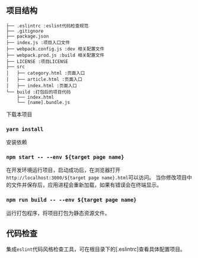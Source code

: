 
## 项目结构

```
├── .eslintrc :eslint代码检查规范
├── .gitignore
├── package.json
├── index.js :项目入口文件
├── webpack.config.js :dev 相关配置文件
├── webpack.prod.js :build 相关配置文件
├── LICENSE :项目LICENSE
├── src
│   ├── category.html :页面入口
│   ├── article.html :页面入口
│   ├── index.html :页面入口
└── build :打包后的项目代码
    ├── index.html
    └── [name].bundle.js
```

下载本项目

### `yarn install`

安装依赖

### `npm start -- --env ${target page name}`

在开发环境运行项目，启动成功后，在浏览器打开`http://localhost:3000/${target page name}.html`可以访问。
当你修改项目中的文件并保存后，应用进程会重新加载，如果有错误会在终端显示。

### `npm run build -- --env ${target page name}`

运行打包程序，将项目打包为静态资源文件。

## 代码检查

集成`eslint`代码风格检查工具，可在根目录下的[.eslintrc]查看具体配置项目。